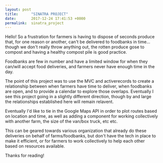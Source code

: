 ```yaml
---
layout: post
title:      "SINATRA PROJECT"
date:       2017-12-24 17:41:53 +0000
permalink:  sinatra_project
---
```



Hello! So a frustration for farmers is having to dispose of seconds produce that, for one reason or another, can't be delivered to foodbanks in time... though we don't really throw anything out, the rotten produce gose to compost and having a healthy compost pile is good practice.  

Foodbanks are few in number and have a limited window for when they can/will accept food deliveries, and farmers never have enough time in the day. 

The point of this project was to use the MVC and activerecords to create a relationship between when farmers have time to deliver, when foodbanks are open, and to provide a calendar to explore those overlaps. Eventually I see this project going in a slightly different direction, though by and large the relationships established here will remain relavent. 

Eventually I'd like to tie in the Google Maps API in order to plot routes based on location and time, as well as adding a component for working collectively with another farm, the size of the van/box truck, etc etc. 

This can be geared towards various organization that already do these deliveries on behalf of farms/foodbanks, but don't have the tech in place to make it efficient, or for farmers to work collectively to help each other based on resources available. 

Thanks for reading! 


